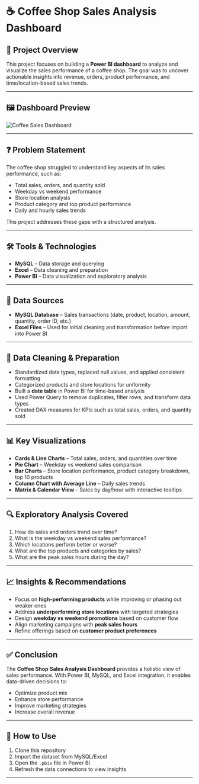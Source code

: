 # ☕ Coffee Shop Sales Analysis Dashboard  

## 📌 Project Overview  
This project focuses on building a **Power BI dashboard** to analyze and visualize the sales performance of a coffee shop. The goal was to uncover actionable insights into revenue, orders, product performance, and time/location-based sales trends.  

---

## 🖼 Dashboard Preview  
![Coffee Sales Dashboard](https://github.com/kg0505/Coffee-Sales-Dashboard/blob/main/Coffee%20Sales%20Dashboard.png)
 

---

## ❓ Problem Statement  
The coffee shop struggled to understand key aspects of its sales performance, such as:  
- Total sales, orders, and quantity sold  
- Weekday vs weekend performance  
- Store location analysis  
- Product category and top product performance  
- Daily and hourly sales trends  

This project addresses these gaps with a structured analysis.  

---

## 🛠 Tools & Technologies  
- **MySQL** – Data storage and querying  
- **Excel** – Data cleaning and preparation  
- **Power BI** – Data visualization and exploratory analysis  

---

## 📂 Data Sources  
- **MySQL Database** – Sales transactions (date, product, location, amount, quantity, order ID, etc.)  
- **Excel Files** – Used for initial cleaning and transformation before import into Power BI  

---

## 🧹 Data Cleaning & Preparation  
- Standardized data types, replaced null values, and applied consistent formatting  
- Categorized products and store locations for uniformity  
- Built a **date table** in Power BI for time-based analysis  
- Used Power Query to remove duplicates, filter rows, and transform data types  
- Created DAX measures for KPIs such as total sales, orders, and quantity sold  

---

## 📊 Key Visualizations  
- **Cards & Line Charts** – Total sales, orders, and quantities over time  
- **Pie Chart** – Weekday vs weekend sales comparison  
- **Bar Charts** – Store location performance, product category breakdown, top 10 products  
- **Column Chart with Average Line** – Daily sales trends  
- **Matrix & Calendar View** – Sales by day/hour with interactive tooltips  

---

## 🔍 Exploratory Analysis Covered  
1. How do sales and orders trend over time?  
2. What is the weekday vs weekend sales performance?  
3. Which locations perform better or worse?  
4. What are the top products and categories by sales?  
5. What are the peak sales hours during the day?  

---

## 📈 Insights & Recommendations  
- Focus on **high-performing products** while improving or phasing out weaker ones  
- Address **underperforming store locations** with targeted strategies  
- Design **weekday vs weekend promotions** based on customer flow  
- Align marketing campaigns with **peak sales hours**  
- Refine offerings based on **customer product preferences**  

---

## ✅ Conclusion  
The **Coffee Shop Sales Analysis Dashboard** provides a holistic view of sales performance. With Power BI, MySQL, and Excel integration, it enables data-driven decisions to:  
- Optimize product mix  
- Enhance store performance  
- Improve marketing strategies  
- Increase overall revenue  

---

## 🚀 How to Use  
1. Clone this repository  
2. Import the dataset from MySQL/Excel  
3. Open the `.pbix` file in Power BI  
4. Refresh the data connections to view insights  

---
